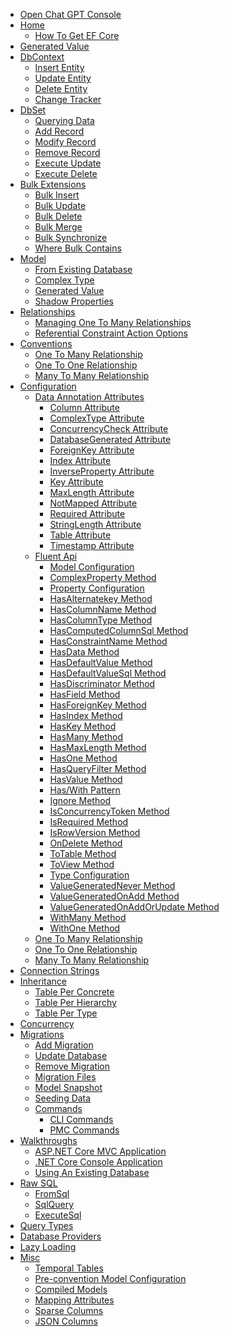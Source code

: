 <nav class="main-nav" itemscope itemtype="http://schema.org/SiteNavigationElement">
    <ul class="nav nav-level-one" id="side-menu">
		<li><a href="https://zzzcode.ai/efcore/chat" target="_blank">Open Chat GPT Console</a></li>
        <li>
            <a href="/">Home</a>
            <ul class="nav-level-two" data-display="home">
                <li><a href="/efcore/how-to-get">How To Get EF Core</a></li>
            </ul>
        </li>
        <li>
            <a href="/model/generated-value">Generated Value</a>
        </li>
        <li>
            <a href="/dbcontext">DbContext</a>
            <ul class="nav-level-two" data-display="dbcontext">
                <li><a href="/dbcontext/adding-data">Insert Entity</a></li>
                <li><a href="/dbcontext/modifying-data">Update Entity</a></li>
                <li><a href="/dbcontext/deleting-data">Delete Entity</a></li>
                <li><a href="/dbcontext/change-tracker">Change Tracker</a></li>
            </ul>
        </li>
        <li>
            <a href="/dbset">DbSet</a>
            <ul class="nav-level-two" data-display="dbset">
                <li><a href="/dbset/querying-data">Querying Data</a></li>
                <li><a href="/dbset/adding-data">Add Record</a></li>
                <li><a href="/dbset/modifying-data">Modify Record</a></li>
                <li><a href="/dbset/deleting-data">Remove Record</a></li>
                <li><a href="/dbset/execute-update">Execute Update</a></li>
                <li><a href="/dbset/execute-delete">Execute Delete</a></li>
            </ul>
        </li>
        <li>
            <a href="/bulk-extensions">Bulk Extensions</a>
            <ul class="nav-level-two" data-display="bulk-extensions">
                <li><a href="/bulk-extensions/bulk-insert">Bulk Insert</a></li>
                <li><a href="/bulk-extensions/bulk-update">Bulk Update</a></li>
                <li><a href="/bulk-extensions/bulk-delete">Bulk Delete</a></li>
                <li><a href="/bulk-extensions/bulk-merge">Bulk Merge</a></li>
                <li><a href="/bulk-extensions/bulk-synchronize">Bulk Synchronize</a></li>
                <li><a href="/bulk-extensions/where-bulk-contains">Where Bulk Contains</a></li>
            </ul>
        </li>
        <li>
            <a href="/model">Model</a>
            <ul class="nav-level-two" data-display="model">
                <li><a href="/walkthroughs/existing-database">From Existing Database</a></li>
				<li><a href="/model/complex-type">Complex Type</a></li>
				<li><a href="/model/generated-value">Generated Value</a></li>
                <li><a href="/model/shadow-properties">Shadow Properties</a></li>
            </ul>
        </li>
        <li>
            <a href="/relationships">Relationships</a>
            <ul class="nav-level-two" data-display="relationships">
                <li><a href="/relationships/managing-one-to-many-relationships">Managing One To Many Relationships</a></li>
                <li><a href="/relationships/referential-constraint-action-options">Referential Constraint Action Options</a></li>
            </ul>
        </li>
        <li>
            <a href="/conventions">Conventions</a>
            <ul class="nav-level-two" data-display="conventions">
                <li><a href="/conventions/one-to-many-relationship">One To Many Relationship</a></li>
                <li><a href="/conventions/one-to-one-relationship">One To One Relationship</a></li>
                <li><a href="/conventions/many-to-many-relationship">Many To Many Relationship</a></li>
            </ul>
        </li>
        <li>
            <a href="/configuration">Configuration</a>
            <ul class="nav-level-two" data-display="configuration">
                <li>
                    <a href="/configuration/data-annotation-attributes">Data Annotation Attributes</a>
                    <ul class="nav-level-three" data-display="data-annotation-attributes">
                        <li><a href="/configuration/data-annotation-attributes/column-attribute">Column Attribute</a></li>
                        <li><a href="/configuration/data-annotation-attributes/complextype-attribute">ComplexType Attribute</a></li>
                        <li><a href="/configuration/data-annotation-attributes/concurrencycheck-attribute">ConcurrencyCheck Attribute</a></li>
                        <li><a href="/configuration/data-annotation-attributes/databasegenerated-attribute">DatabaseGenerated Attribute</a></li>
                        <li><a href="/configuration/data-annotation-attributes/foreignkey-attribute">ForeignKey Attribute</a></li>
                        <li><a href="/configuration/data-annotation-attributes/index-attribute">Index Attribute</a></li>
						<li><a href="/configuration/data-annotation-attributes/inverseproperty-attribute">InverseProperty Attribute</a></li>
                        <li><a href="/configuration/data-annotation-attributes/key-attribute">Key Attribute</a></li>
                        <li><a href="/configuration/data-annotation-attributes/maxlength-attribute">MaxLength Attribute</a></li>
                        <li><a href="/configuration/data-annotation-attributes/notmapped-attribute">NotMapped Attribute</a></li>
                        <li><a href="/configuration/data-annotation-attributes/required-attribute">Required Attribute</a></li>
                        <li><a href="/configuration/data-annotation-attributes/stringlength-attribute">StringLength Attribute</a></li>
                        <li><a href="/configuration/data-annotation-attributes/table-attribute">Table Attribute</a></li>
                        <li><a href="/configuration/data-annotation-attributes/timestamp-attribute">Timestamp Attribute</a></li>
                    </ul>
                </li>
                <li>
                    <a href="/configuration/fluent-api">Fluent Api</a>
                    <ul class="nav-level-three" data-display="fluent-api">
                        <li><a href="/configuration/fluent-api/model-configuration">Model Configuration</a></li>
						<li><a href="/configuration/fluent-api/complexproperty-method">ComplexProperty Method</a></li>
                        <li><a href="/configuration/fluent-api/property-configuration">Property Configuration</a></li>
                        <li><a href="/configuration/fluent-api/hasalternatekey-method">HasAlternatekey Method</a></li>
                        <li><a href="/configuration/fluent-api/hascolumnname-method">HasColumnName Method</a></li>
                        <li><a href="/configuration/fluent-api/hascolumntype-method">HasColumnType Method</a></li>
                        <li><a href="/configuration/fluent-api/hascomputedcolumnsql-method">HasComputedColumnSql Method</a></li>
                        <li><a href="/configuration/fluent-api/hasconstraintname-method">HasConstraintName Method</a></li>
                        <li><a href="/configuration/fluent-api/hasdata-method">HasData Method</a></li>
                        <li><a href="/configuration/fluent-api/hasdefaultvalue-method">HasDefaultValue Method</a></li>
                        <li><a href="/configuration/fluent-api/hasdefaultvaluesql-method">HasDefaultValueSql Method</a></li>
                        <li><a href="/configuration/fluent-api/hasdiscriminator-method">HasDiscriminator Method</a></li>
                        <li><a href="/configuration/fluent-api/hasfield-method">HasField Method</a></li>
                        <li><a href="/configuration/fluent-api/hasforeignkey-method">HasForeignKey Method</a></li>
                        <li><a href="/configuration/fluent-api/hasindex-method">HasIndex Method</a></li>
                        <li><a href="/configuration/fluent-api/haskey-method">HasKey Method</a></li>
                        <li><a href="/configuration/fluent-api/hasmany-method">HasMany Method</a></li>
                        <li><a href="/configuration/fluent-api/hasmaxlength-method">HasMaxLength Method</a></li>
                        <li><a href="/configuration/fluent-api/hasone-method">HasOne Method</a></li>
                        <li><a href="/configuration/fluent-api/hasqueryfilter-method">HasQueryFilter Method</a></li>
                        <li><a href="/configuration/fluent-api/hasvalue-method">HasValue Method</a></li>
                        <li><a href="/configuration/fluent-api/haswith-pattern">Has/With Pattern</a></li>
                        <li><a href="/configuration/fluent-api/ignore-method">Ignore Method</a></li>
                        <li><a href="/configuration/fluent-api/isconcurrencytoken-method">IsConcurrencyToken Method</a></li>
                        <li><a href="/configuration/fluent-api/isrequired-method">IsRequired Method</a></li>
                        <li><a href="/configuration/fluent-api/isrowversion-method">IsRowVersion Method</a></li>
                        <li><a href="/configuration/fluent-api/ondelete-method">OnDelete Method</a></li>
                        <li><a href="/configuration/fluent-api/totable-method">ToTable Method</a></li>
                        <li><a href="/configuration/fluent-api/toview-method">ToView Method</a></li>
                        <li><a href="/configuration/fluent-api/type-configuration">Type Configuration</a></li>
                        <li><a href="/configuration/fluent-api/valuegeneratednever-method">ValueGeneratedNever Method</a></li>
                        <li><a href="/configuration/fluent-api/valuegeneratedonadd-method">ValueGeneratedOnAdd Method</a></li>
                        <li><a href="/configuration/fluent-api/valuegeneratedonaddorupdate-method">ValueGeneratedOnAddOrUpdate Method</a></li>
                        <li><a href="/configuration/fluent-api/withmany-method">WithMany Method</a></li>
                        <li><a href="/configuration/fluent-api/withone-method">WithOne Method</a></li>
                    </ul>
                </li>
                <li><a href="/configuration/one-to-many-relationship-configuration">One To Many Relationship</a></li>
                <li><a href="/configuration/one-to-one-relationship-configuration">One To One Relationship</a></li>
                <li><a href="/configuration/many-to-many-relationship-configuration">Many To Many Relationship</a></li>
            </ul>
        </li>
        <li>
            <a href="/connection-strings">Connection Strings</a>
        </li>
        <li>
            <a href="/inheritance">Inheritance</a>
            <ul class="nav-level-two" data-display="inheritance">
                <li><a href="/inheritance/table-per-concrete">Table Per Concrete</a></li>
                <li><a href="/inheritance/table-per-hierarchy">Table Per Hierarchy</a></li>
                <li><a href="/inheritance/table-per-type">Table Per Type</a></li>
            </ul>
        </li>
        <li>
            <a href="/concurrency">Concurrency</a>
        </li>
        <li>
            <a href="/migrations">Migrations</a>
            <ul class="nav-level-two" data-display="migrations">
                <li><a href="/migrations/add-migration">Add Migration</a></li>
                <li><a href="/migrations/update-database">Update Database</a></li>
				<li><a href="/migrations/remove-migration">Remove Migration</a></li>
                <li><a href="/migrations/migration-files">Migration Files</a></li>
                <li><a href="/migrations/model-snapshot">Model Snapshot</a></li>
                <li><a href="/migrations/seeding">Seeding Data</a></li>
                <li>
                    <a href="/migrations/commands">Commands</a>
                    <ul class="nav-level-three" data-display="migrations">
                        <li><a href="/migrations/commands/cli-commands">CLI Commands</a></li>
                        <li><a href="/migrations/commands/pmc-commands">PMC Commands</a></li>
                    </ul>
                </li>
            </ul>
        </li>
        <li>
            <a href="/walkthroughs">Walkthroughs</a>
            <ul class="nav-level-two" data-display="walkthroughs">
                <li><a href="/walkthroughs/aspnetcore-application">ASP.NET Core MVC Application</a></li>
                <li><a href="/walkthroughs/console-application">.NET Core Console Application</a></li>
                <li><a href="/walkthroughs/existing-database">Using An Existing Database</a></li>
            </ul>
        </li>
        <li>
            <a href="/raw-sql">Raw SQL</a>
            <ul class="nav-level-two" data-display="raw-sql">
                <li><a href="/raw-sql/from-sql">FromSql</a></li>
                <li><a href="/raw-sql/sql-query">SqlQuery</a></li>
                <li><a href="/raw-sql/execute-sql">ExecuteSql</a></li>
            </ul>
        </li>
        <li>
            <a href="/query-types">Query Types</a>
        </li>
      <li>
            <a href="/database-providers">Database Providers</a>
        </li>
         <li>
            <a href="/lazy-loading">Lazy Loading</a>
        </li>
        <li>
            <a href="/misc">Misc</a>
            <ul class="nav-level-two" data-display="misc">
                <li><a href="/misc/temporal-tables">Temporal Tables</a></li>
                <li><a href="/misc/pre-convention-model-configuration">Pre-convention Model Configuration</a></li>
                <li><a href="/misc/compiled-models">Compiled Models</a></li>
                <li><a href="/misc/mapping-attributes">Mapping Attributes</a></li>
                <li><a href="/misc/sparse-columns">Sparse Columns</a></li>
                <li><a href="/misc/json-columns">JSON Columns</a></li>
            </ul>
        </li>
    </ul>
</nav>
